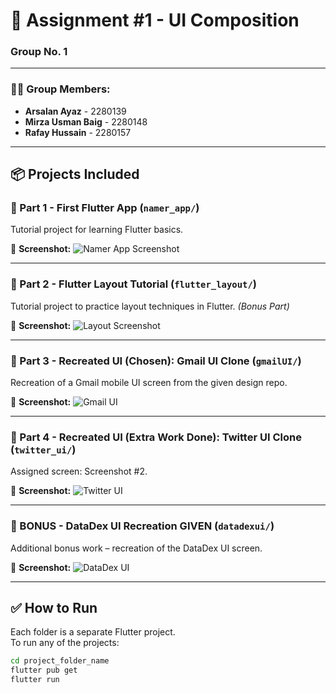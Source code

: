 # 📱 Assignment #1 - UI Composition  
### Group No. 1

---

### 👨‍💻 Group Members:

- **Arsalan Ayaz** - 2280139  
- **Mirza Usman Baig** - 2280148  
- **Rafay Hussain** - 2280157

---

## 📦 Projects Included

### 🔹 Part 1 - First Flutter App (`namer_app/`)
Tutorial project for learning Flutter basics.

📸 **Screenshot:**
![Namer App Screenshot](namer_app/screenshots/FirstApp.png)

---

### 🔹 Part 2 - Flutter Layout Tutorial (`flutter_layout/`)
Tutorial project to practice layout techniques in Flutter. *(Bonus Part)*

📸 **Screenshot:**
![Layout Screenshot](flutter_layout/screenshots/Layout.png)

---

### 🔹 Part 3 - Recreated UI (Chosen): **Gmail UI Clone** (`gmailUI/`)
Recreation of a Gmail mobile UI screen from the given design repo.

📸 **Screenshot:**
![Gmail UI](gmailUI/screenshots/gmailUiClone.png)

---

### 🔹 Part 4 - Recreated UI (Extra Work Done): **Twitter UI Clone** (`twitter_ui/`)
Assigned screen: Screenshot #2.

📸 **Screenshot:**
![Twitter UI](twitter_ui/screenshots/twiiterClone.png)

---

### 🔹 BONUS - DataDex UI Recreation GIVEN (`datadexui/`)
Additional bonus work – recreation of the DataDex UI screen.

📸 **Screenshot:**
![DataDex UI](datadexui/screenshot.png)

---

## ✅ How to Run

Each folder is a separate Flutter project.  
To run any of the projects:

```bash
cd project_folder_name
flutter pub get
flutter run
